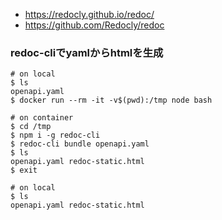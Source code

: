 - https://redocly.github.io/redoc/
- https://github.com/Redocly/redoc

### redoc-cliでyamlからhtmlを生成
```
# on local
$ ls
openapi.yaml
$ docker run --rm -it -v$(pwd):/tmp node bash

# on container
$ cd /tmp
$ npm i -g redoc-cli
$ redoc-cli bundle openapi.yaml
$ ls
openapi.yaml redoc-static.html
$ exit

# on local
$ ls
openapi.yaml redoc-static.html
```
